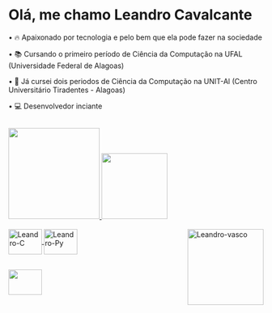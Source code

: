 # Olá, me chamo Leandro Cavalcante

• 🔥 Apaixonado por tecnologia e pelo bem que ela pode fazer na sociedade

• 📚 Cursando o primeiro período de Ciência da Computação na UFAL (Universidade Federal de Alagoas)

• 📘 Já cursei dois periodos de Ciência da Computação na UNIT-Al (Centro Universitário Tiradentes - Alagoas)

• 💻 Desenvolvedor inciante

##

<div>
  <a href="https://github.com/leandro-odev/">
  <img height="180em" src="https://github-readme-stats.vercel.app/api?username=leandro-odev&theme=dark&show_icons=true&include_all_commits=true&count_private=true">
  <img  height="130em" src="https://github-readme-stats-sigma-five.vercel.app/api/top-langs/?username=leandro-odev&layout=compact&langs_count=16&theme=dark"/>
</div>
<div style="display: inline_block"><br>
  <img align="center" alt="Leandro-C" height="50" width="66" src="https://cdn.jsdelivr.net/gh/devicons/devicon/icons/c/c-plain.svg">
  <img align="center" alt="Leandro-Py" height="50" width="66" src="https://cdn.jsdelivr.net/gh/devicons/devicon/icons/python/python-original-wordmark.svg">
  <img align="right" alt="Leandro-vasco" height="150" width="150" src="https://media3.giphy.com/media/v1.Y2lkPTc5MGI3NjExNGQ0ZGQ0MDI3N2Y0YmI4ZjhhZTNkMzE4MmQyMWM5YmI3OTZhYzhjYSZjdD1n/euZVS7E54UQdd5Cmmn/giphy.gif">
</div>
  
##
  
<div>
  <a href="https://www.linkedin.com/in/leandro-wanderley-5b27a3233/" target="_blank"><img src="https://cdn.jsdelivr.net/gh/devicons/devicon/icons/linkedin/linkedin-original.svg" target="_blank" height="50" width="66"></a>
          
</div>
